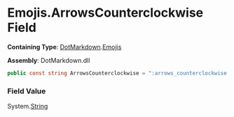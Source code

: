 # Emojis\.ArrowsCounterclockwise Field

**Containing Type**: [DotMarkdown](../../README.md)\.[Emojis](../README.md)

**Assembly**: DotMarkdown\.dll

```csharp
public const string ArrowsCounterclockwise = ":arrows_counterclockwise:"
```

### Field Value

System\.[String](https://docs.microsoft.com/en-us/dotnet/api/system.string)